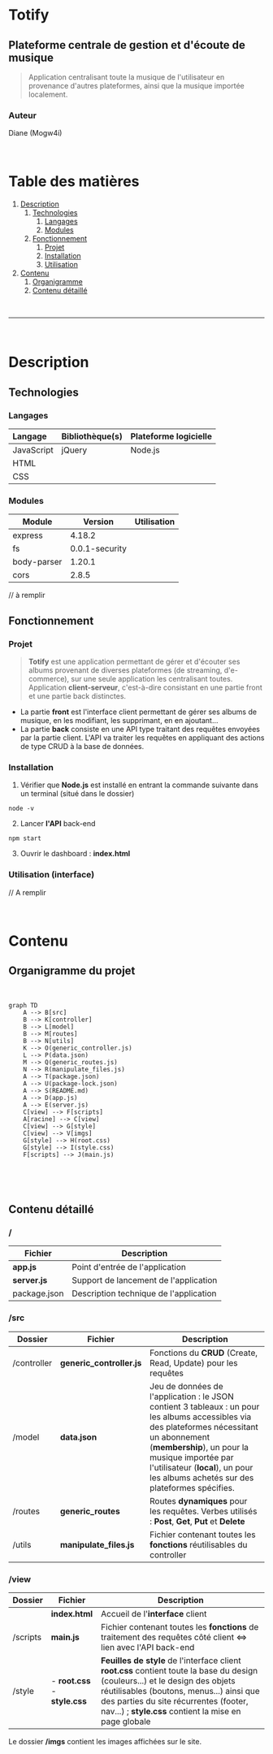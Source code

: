 Totify
===
Plateforme centrale de gestion et d'écoute de musique
---

> Application centralisant toute la musique de l'utilisateur en provenance d'autres plateformes, ainsi que la musique importée localement.

### Auteur
Diane (Mogw4i)

<br>

# Table des matières
1. [Description](#description)
    1. [Technologies](#technologies)
        1. [Langages](#langages)
        2. [Modules](#modules)
    2. [Fonctionnement](#fonctionnement)
        1. [Projet](#projet)
        2. [Installation](#installation)
        3. [Utilisation](#utilisation-(interface))
2. [Contenu](#contenu)
    1. [Organigramme](#organigramme-du-projet)
    1. [Contenu détaillé](#contenu-détaillé)

<br>
<hr>
<br>

# Description

## Technologies
### **Langages**
|Langage|Bibliothèque(s)|Plateforme logicielle|
|:---|:----|:----|
| JavaScript | jQuery | Node.js |
| HTML |
| CSS |
### **Modules**
|Module|Version|Utilisation|
|----|----|----|
| express | 4.18.2 | |
| fs | 0.0.1-security | |
| body-parser | 1.20.1 | |
| cors | 2.8.5 | |

// à remplir

## Fonctionnement

### **Projet**
> **Totify** est une application permettant de gérer et d'écouter ses albums provenant de diverses plateformes (de streaming, d'e-commerce), sur une seule application les centralisant toutes. <br>
> Application **client-serveur**, c'est-à-dire consistant en une partie front et une partie back distinctes. <br>
* La partie **front** est l'interface client permettant de gérer ses albums de musique, en les modifiant, les supprimant, en en ajoutant...
* La partie **back** consiste en une API type traitant des requêtes envoyées par la partie client. L'API va traiter les requêtes en appliquant des actions de type CRUD à la base de données.

### **Installation**
1. Vérifier que **Node.js** est installé en entrant la commande suivante dans un terminal (situé dans le dossier) <br>
```
node -v
```
2. Lancer **l'API** back-end
```
npm start
```
3. Ouvrir le dashboard : **index.html**

### Utilisation (interface)
// A remplir 

<br>

# Contenu

## Organigramme du projet

<br>

```mermaid
graph TD
    A --> B[src]
    B --> K[controller]
    B --> L[model]
    B --> M[routes]
    B --> N[utils]
    K --> O(generic_controller.js)
    L --> P(data.json)
    M --> Q(generic_routes.js)
    N --> R(manipulate_files.js)
    A --> T(package.json)
    A --> U(package-lock.json)
    A --> S(README.md)
    A --> D(app.js)
    A --> E(server.js)
    C[view] --> F[scripts]
    A[racine] --> C[view]
    C[view] --> G[style]
    C[view] --> V[imgs]
    G[style] --> H(root.css)
    G[style] --> I(style.css)
    F[scripts] --> J(main.js)
    
    
```

<br>

## Contenu détaillé

### /
| Fichier | Description |
|---|---|
|**app.js**|Point d'entrée de l'application|
|**server.js**|Support de lancement de l'application|
|package.json|Description technique de l'application

### /src
| Dossier | Fichier | Description |
|---|---|---|
| /controller | **generic_controller.js** | Fonctions du **CRUD** (Create, Read, Update) pour les requêtes |
| /model | **data.json** | Jeu de données de l'application : le JSON contient 3 tableaux : un pour les albums accessibles via des plateformes nécessitant un abonnement (**membership**), un pour la musique importée par l'utilisateur (**local**), un pour les albums achetés sur des plateformes spécifies. |
| /routes | **generic_routes** | Routes **dynamiques** pour les requêtes. Verbes utilisés : **Post**, **Get**, **Put** et **Delete**
| /utils | **manipulate_files.js** | Fichier contenant toutes les **fonctions** réutilisables du controller

### /view
| Dossier | Fichier | Description |
|---|---|---|
|| **index.html** | Accueil de l'**interface** client |
| /scripts |**main.js**| Fichier contenant toutes les **fonctions** de traitement des requêtes côté client <=> lien avec l'API back-end |
| /style | - **root.css** <br> - **style.css** | **Feuilles de style** de l'interface client <br> __root.css__ contient toute la base du design (couleurs...) et le design des objets réutilisables (boutons, menus...) ainsi que des parties du site récurrentes (footer, nav...) ; __style.css__ contient la mise en page globale |

Le dossier **/imgs** contient les images affichées sur le site.
